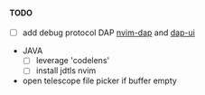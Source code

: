 #### TODO

- [ ] add debug protocol DAP [nvim-dap](https://github.com/mfussenegger/nvim-dap)
      and [dap-ui](https://github.com/rcarriga/nvim-dap-ui)
- JAVA
  - [ ] leverage 'codelens'
  - [ ] install jdtls nvim
- open telescope file picker if buffer empty
